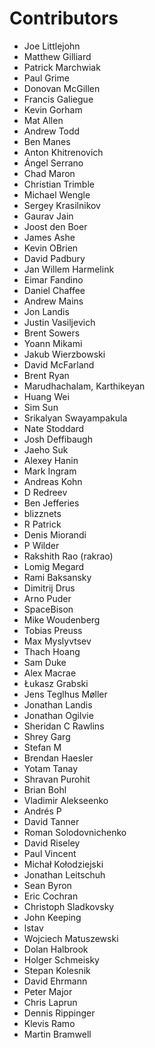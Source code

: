 # Contributors
* Joe Littlejohn
* Matthew Gilliard
* Patrick Marchwiak
* Paul Grime
* Donovan McGillen
* Francis Galiegue
* Kevin Gorham
* Mat Allen
* Andrew Todd
* Ben Manes
* Anton Khitrenovich
* Ángel Serrano
* Chad Maron
* Christian Trimble
* Michael Wengle
* Sergey Krasilnikov
* Gaurav Jain
* Joost den Boer
* James Ashe
* Kevin OBrien
* David Padbury
* Jan Willem Harmelink
* Eimar Fandino
* Daniel Chaffee
* Andrew Mains
* Jon Landis
* Justin Vasiljevich
* Brent Sowers
* Yoann Mikami
* Jakub Wierzbowski
* David McFarland
* Brent Ryan
* Marudhachalam, Karthikeyan
* Huang Wei
* Sim Sun
* Srikalyan Swayampakula
* Nate Stoddard
* Josh Deffibaugh
* Jaeho Suk
* Alexey Hanin
* Mark Ingram
* Andreas Kohn
* D Redreev
* Ben Jefferies
* blizznets
* R Patrick
* Denis Miorandi
* P Wilder
* Rakshith Rao (rakrao)
* Lomig Megard
* Rami Baksansky
* Dimitrij Drus
* Arno Puder
* SpaceBison
* Mike Woudenberg
* Tobias Preuss
* Max Myslyvtsev
* Thach Hoang
* Sam Duke
* Alex Macrae
* Łukasz Grabski
* Jens Teglhus Møller
* Jonathan Landis
* Jonathan Ogilvie
* Sheridan C Rawlins
* Shrey Garg
* Stefan M
* Brendan Haesler
* Yotam Tanay
* Shravan Purohit
* Brian Bohl
* Vladimir Alekseenko
* Andrés P
* David Tanner
* Roman Solodovnichenko
* David Riseley
* Paul Vincent
* Michał Kołodziejski
* Jonathan Leitschuh
* Sean Byron
* Eric Cochran
* Christoph Sladkovsky
* John Keeping
* lstav
* Wojciech Matuszewski
* Dolan Halbrook
* Holger Schmeisky
* Stepan Kolesnik
* David Ehrmann
* Peter Major
* Chris Laprun
* Dennis Rippinger
* Klevis Ramo
* Martin Bramwell
